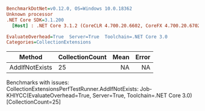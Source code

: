``` ini

BenchmarkDotNet=v0.12.0, OS=Windows 10.0.18362
Unknown processor
.NET Core SDK=3.1.200
  [Host] : .NET Core 3.1.2 (CoreCLR 4.700.20.6602, CoreFX 4.700.20.6702), X64 RyuJIT

EvaluateOverhead=True  Server=True  Toolchain=.NET Core 3.0  
Categories=CollectionExtensions  

```
|         Method | CollectionCount | Mean | Error |
|--------------- |---------------- |-----:|------:|
| AddIfNotExists |              25 |   NA |    NA |

Benchmarks with issues:
  CollectionExtensionsPerfTestRunner.AddIfNotExists: Job-KHIYCC(EvaluateOverhead=True, Server=True, Toolchain=.NET Core 3.0) [CollectionCount=25]
